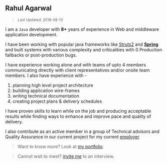 ## Rahul Agarwal
> <sub>Last Updated: 2018-08-13</sub>

I am a `Java` developer with **8+** years of experience in Web and middleware application development.

I have been working with popular java frameworks like [Struts2](https://struts.apache.org/) and **[Spring](https://spring.io/)** and built systems with various complexity and criticalities with 0 Production fallbacks or post-production bugs.

I have experience working alone and with teams of upto 4 members communicating directly with client representatives and/or onsite team members. I also have experience with -
1. planning high level project architecture
2. building application wire-frames
3. writing technical documentation
4. creating project plans & delivery schedules

I have proven skills to learn while on the job and producing acceptable results while finding ways to enhance and improve pace and quality of delivery.

I also contribute as an active member in a group of Technical advisors and Quality Assurance in our current project for my current [employer](https://www.cognizant.com/india).

> Want to know more? Look at [my portfolio](https://agrahul89.github.io/).

> Cannot wait to meet? [invite me](https://agrahul89.github.io/#contactme) to an interview.
